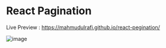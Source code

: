 # React Pagination 

Live Preview : https://mahmudulrafi.github.io/react-pegination/

![image](https://user-images.githubusercontent.com/73344827/131556755-3313e9e3-d34d-4183-8b9d-a84dfe31d837.png)

